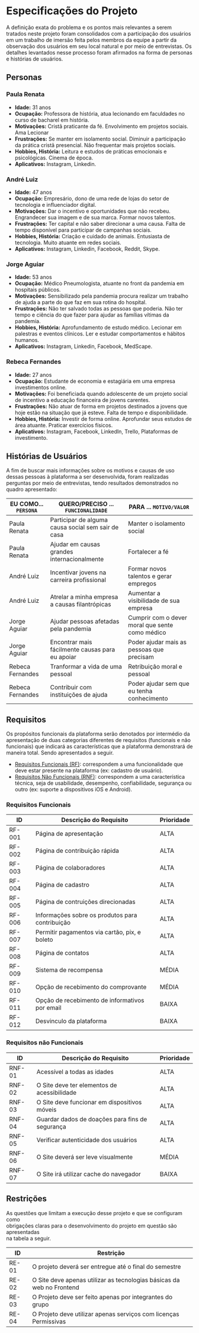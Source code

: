 # Especificações do Projeto

A definição exata do problema e os pontos mais relevantes a serem tratados neste projeto foram consolidados com a participação dos usuários em um trabalho de 
imersão feita pelos membros da equipe a partir da observação dos usuários em seu local natural e por meio de entrevistas. Os detalhes levantados nesse processo foram
afirmados na forma de personas e histórias de usuários.  

## Personas

### Paula Renata

- **Idade:** 31 anos
- **Ocupação:** Professora de história, atua lecionando em faculdades no curso de bacharel em história.
- **Motivações:** Cristã praticante da fé. Envolvimento em projetos sociais. Ama Lecionar
- **Frustrações:** Se manter em isolamento social. Diminuir a participação da prática cristã presencial. Não frequentar mais projetos sociais.
- **Hobbies, História:** Leitura e estudos de práticas emocionais e psicológicas. Cinema de época.
- **Aplicativos:** Instagram, Linkedin.

### André Luiz

- **Idade:** 47 anos
- **Ocupação:** Empresário, dono de uma rede de lojas do setor de tecnologia e influenciador digital.
- **Motivações:** Dar o incentivo e oportunidades que não recebeu. Engrandecer sua imagem e de sua marca. Formar novos talentos.
- **Frustrações:** Ter capital e não saber direcionar a uma causa. Falta de tempo disponível para participar de campanhas sociais.
- **Hobbies, História:** Criação e cuidado de animais. Entusiasta de tecnologia. Muito atuante em redes sociais.
- **Aplicativos:** Instagram, Linkedin, Facebook, Reddit, Skype.

### Jorge Aguiar

- **Idade:** 53 anos
- **Ocupação:** Médico Pneumologista, atuante no front da pandemia em hospitais públicos. 
- **Motivações:** Sensibilizado pela pandemia procura realizar um trabalho de ajuda a parte do que faz em sua rotina do hospital. 
- **Frustrações:** Não ter salvado todas as pessoas que poderia. Não ter tempo e ciência do que fazer para ajudar as famílias vítimas da pandemia.
- **Hobbies, História:** Aprofundamento de estudo médico. Lecionar em palestras e eventos clínicos. Ler e estudar comportamentos e hábitos humanos. 
- **Aplicativos:** Instagram, Linkedin, Facebook, MedScape.

### Rebeca Fernandes

- **Idade:** 27 anos
- **Ocupação:** Estudante de economia e estagiária em uma empresa investimentos online.
- **Motivações:** Foi beneficiada quando adolescente de um projeto social de incentivo a educação financeira de jovens carentes. 
- **Frustrações:** Não atuar de forma em projetos destinados a jovens que hoje estão na situação que já esteve. Falta de tempo e disponibilidade.
- **Hobbies, História:** Investir de forma online. Aprofundar seus estudos de área atuante. Praticar exercícios físicos. 
- **Aplicativos:** Instagram, Facebook, LinkedIn, Trello, Plataformas de investimento.

## Histórias de Usuários

A fim de buscar mais informações sobre os motivos e causas de uso dessas 
pessoas à plataforma a ser desenvolvida, foram realizadas perguntas por meio de 
entrevistas, tendo resultados demonstrados no quadro apresentado:

|EU COMO... `PERSONA`| QUERO/PRECISO ... `FUNCIONALIDADE`                 |PARA ... `MOTIVO/VALOR`                          |
|--------------------|----------------------------------------------------|-------------------------------------------------|
|Paula Renata        | Participar de alguma causa social sem sair de casa | Manter o isolamento social                      |
|Paula Renata        | Ajudar em causas grandes internacionalmente        | Fortalecer a fé                                 |
|André Luiz          | Incentivar jovens na carreira profissional         | Formar novos talentos e gerar empregos          |
|André Luiz          | Atrelar a minha empresa a causas filantrópicas     | Aumentar a visibilidade de sua empresa          |
|Jorge Aguiar        | Ajudar pessoas afetadas pela pandemia              | Cumprir com o dever moral que sente como médico |
|Jorge Aguiar        | Encontrar mais fácilmente causas para eu apoiar    | Poder ajudar mais as pessoas que precisam       |
|Rebeca Fernandes    | Tranformar a vida de uma pessoal                   | Retribuição moral e pessoal                     |
|Rebeca Fernandes    | Contribuir com instituições de ajuda               | Poder ajudar sem que eu tenha conhecimento      |

## Requisitos

Os propósitos funcionais da plataforma serão denotados por intermédio da
apresentação de duas categorias diferentes de requisitos (funcionais e não funcionais) 
que indicará as características que a plataforma demonstrará de maneira total. Sendo 
apresentados a seguir.

- [Requisitos Funcionais
 (RF)](https://pt.wikipedia.org/wiki/Requisito_funcional):
 correspondem a uma funcionalidade que deve estar presente na
  plataforma (ex: cadastro de usuário).
- [Requisitos Não Funcionais
  (RNF)](https://pt.wikipedia.org/wiki/Requisito_n%C3%A3o_funcional):
  correspondem a uma característica técnica, seja de usabilidade,
  desempenho, confiabilidade, segurança ou outro (ex: suporte a
  dispositivos iOS e Android).

### Requisitos Funcionais

|ID    | Descrição do Requisito                            | Prioridade |
|------|---------------------------------------------------|------------|
|RF-001| Página de apresentação                            | ALTA       | 
|RF-002| Página de contribuição rápida                     | ALTA       |
|RF-003| Página de colaboradores                           | ALTA       |
|RF-004| Página de cadastro                                | ALTA       |
|RF-005| Página de contruições direcionadas                | ALTA       |
|RF-006| Informações sobre os produtos para contribuição   | ALTA       |
|RF-007| Permitir pagamentos via cartão, pix, e boleto     | ALTA       |
|RF-008| Página de contatos                                | ALTA       |
|RF-009| Sistema de recompensa                             | MÉDIA      |
|RF-010| Opção de recebimento do comprovante               | MÉDIA      |
|RF-011| Opção de recebimento de informativos por email    | BAIXA      |
|RF-012| Desvinculo da plataforma                          | BAIXA      |


### Requisitos não Funcionais

|ID    | Descrição do Requisito                            | Prioridade |
|------|---------------------------------------------------|------------|
|RNF-01| Acessível a todas as idades                       | ALTA       | 
|RNF-02| O Site deve ter elementos de acessibilidade       | ALTA       | 
|RNF-03| O Site deve funcionar em dispositivos móveis      | ALTA       | 
|RNF-04| Guardar dados de doações para fins de segurança   | ALTA       | 
|RNF-05| Verificar autenticidade dos usuários              | ALTA       | 
|RNF-06| O Site deverá ser leve visualmente                | MÉDIA      | 
|RNF-07| O Site irá utilizar cache do navegador            | BAIXA      | 

## Restrições

As questões que limitam a execução desse projeto e que se configuram como  
obrigações claras para o desenvolvimento do projeto em questão são apresentadas   
na tabela a seguir.

|ID   | Restrição                                                             |
|-----|-----------------------------------------------------------------------|
|RE-01| O projeto deverá ser entregue até o final do semestre                 |
|RE-02| O Site deve apenas utilizar as tecnologias básicas da web no Frontend |
|RE-03| O Projeto deve ser feito apenas por integrantes do grupo              |
|RE-04| O Projeto deve utilizar apenas serviços com licenças Permissivas      |
